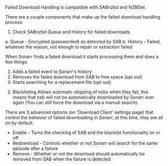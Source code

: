 Failed Download Handling is compatible with SABnzbd and NZBGet.

There are a couple components that make up the failed download handling process:

1) Check SABnzbd Queue and History for failed downloads

a. Queue - Encrypted (passworded) as detected by SAB
b. History - Failed, whatever the reason, not enough to repair or extraction failed

When Sonarr finds a failed download it starts processing them and does a few things:

1. Adds a failed event to Sonarr's history
2. Removes the failed download from SAB to free space (opt out)
3. Starts searching for a replacement file (opt out)

2) Blacklisting
Allows automatic skipping of nzbs when they fail, this means that nzb will not be automatically downloaded by Sonarr ever again (You can still force the download via a manual search).

There are 3 advanced options (on 'Download Client' settings page) that control the behavior of failed downloading in Sonarr, at this time, they are all on by default.

* Enable - Turns the checking of SAB and the blacklist functionality on or off
* Redownload - Controls whether or not Sonarr will search for the same episode after a failure
* Remove - Whether or not the download should automatically be removed from SAB when the failure is detected
